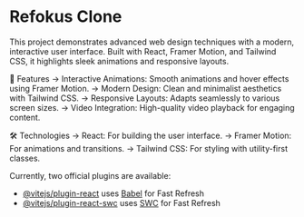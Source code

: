 # Refokus Clone

This project demonstrates advanced web design techniques with a modern, interactive user interface. Built with React, Framer Motion, and Tailwind CSS, it highlights sleek animations and responsive layouts.

🚀 Features
-> Interactive Animations: Smooth animations and hover effects using Framer Motion.
-> Modern Design: Clean and minimalist aesthetics with Tailwind CSS.
-> Responsive Layouts: Adapts seamlessly to various screen sizes.
-> Video Integration: High-quality video playback for engaging content.

🛠️ Technologies
-> React: For building the user interface.
-> Framer Motion: For animations and transitions.
-> Tailwind CSS: For styling with utility-first classes.


Currently, two official plugins are available:

- [@vitejs/plugin-react](https://github.com/vitejs/vite-plugin-react/blob/main/packages/plugin-react/README.md) uses [Babel](https://babeljs.io/) for Fast Refresh
- [@vitejs/plugin-react-swc](https://github.com/vitejs/vite-plugin-react-swc) uses [SWC](https://swc.rs/) for Fast Refresh
